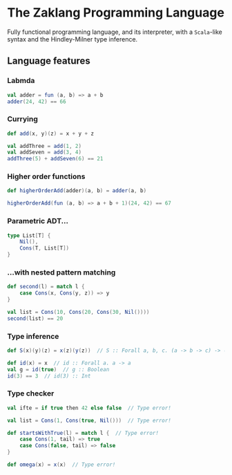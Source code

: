# The Zaklang Programming Language

Fully functional programming language, and its interpreter, with a `Scala`-like syntax and the Hindley-Milner type inference.

## Language features

### Labmda
```scala
val adder = fun (a, b) => a + b
adder(24, 42) == 66
```

### Currying
```scala
def add(x, y)(z) = x + y + z

val addThree = add(1, 2)
val addSeven = add(3, 4)
addThree(5) + addSeven(6) == 21
```

### Higher order functions
```scala
def higherOrderAdd(adder)(a, b) = adder(a, b)

higherOrderAdd(fun (a, b) => a + b + 1)(24, 42) == 67
```

### Parametric ADT...
```scala
type List[T] {
	Nil(),
	Cons(T, List[T])
}
```

### ...with nested pattern matching
```scala
def second(l) = match l {
	case Cons(x, Cons(y, z)) => y
}

val list = Cons(10, Cons(20, Cons(30, Nil())))
second(list) == 20
```

### Type inference

```scala
def S(x)(y)(z) = x(z)(y(z))  // S :: Forall a, b, c. (a -> b -> c) -> (a -> b) -> a -> c 

def id(x) = x  // id :: Forall a. a -> a
val g = id(true)  // g :: Boolean
id(3) == 3  // id(3) :: Int
```

### Type checker
```scala
val ifte = if true then 42 else false  // Type error!

val list = Cons(1, Cons(true, Nil()))  // Type error!

def startsWithTrue(l) = match l {  // Type error!
	case Cons(1, tail) => true
	case Cons(false, tail) => false
}

def omega(x) = x(x)  // Type error!
```
